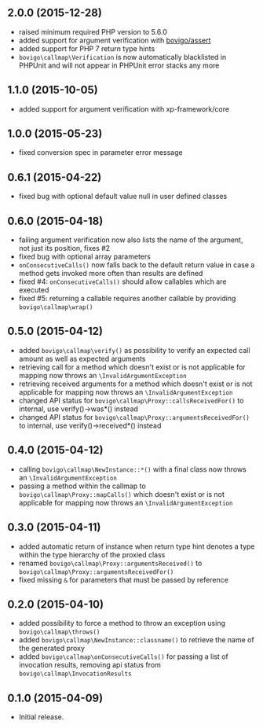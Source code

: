 2.0.0 (2015-12-28)
------------------

  * raised minimum required PHP version to 5.6.0
  * added support for argument verification with [bovigo/assert](https://github.com/mikey179/bovigo-assert)
  * added support for PHP 7 return type hints
  * `bovigo\callmap\Verification` is now automatically blacklisted in PHPUnit and will not appear in PHPUnit error stacks any more


1.1.0 (2015-10-05)
------------------

  * added support for argument verification with xp-framework/core


1.0.0 (2015-05-23)
------------------

  * fixed conversion spec in parameter error message


0.6.1 (2015-04-22)
------------------

  * fixed bug with optional default value null in user defined classes


0.6.0 (2015-04-18)
------------------

  * failing argument verification now also lists the name of the argument, not just its position, fixes #2
  * fixed bug with optional array parameters
  * `onConsecutiveCalls()` now falls back to the default return value in case a method gets invoked more often than results are defined
  * fixed #4: `onConsecutiveCalls()` should allow callables which are executed
  * fixed #5: returning a callable requires another callable by providing `bovigo\callmap\wrap()`


0.5.0 (2015-04-12)
------------------

  * added `bovigo\callmap\verify()` as possibility to verify an expected call amount as well as expected arguments
  * retrieving call for a method which doesn't exist or is not applicable for mapping now throws an `\InvalidArgumentException`
  * retrieving received arguments for a method which doesn't exist or is not applicable for mapping now throws an `\InvalidArgumentException`
  * changed API status for `bovigo\callmap\Proxy::callsReceivedFor()` to internal, use verify()->was*() instead
  * changed API status for `bovigo\callmap\Proxy::argumentsReceivedFor()` to internal, use verify()->received*() instead


0.4.0 (2015-04-12)
------------------

  * calling `bovigo\callmap\NewInstance::*()` with a final class now throws an `\InvalidArgumentException`
  * passing a method within the callmap to `bovigo\callmap\Proxy::mapCalls()` which doesn't exist or is not applicable for mapping now throws an `\InvalidArgumentException`


0.3.0 (2015-04-11)
------------------

  * added automatic return of instance when return type hint denotes a type within the type hierarchy of the proxied class
  * renamed `bovigo\callmap\Proxy::argumentsReceived()` to `bovigo\callmap\Proxy::argumentsReceivedFor()`
  * fixed missing `&` for parameters that must be passed by reference


0.2.0 (2015-04-10)
------------------

  * added possibility to force a method to throw an exception using `bovigo\callmap\throws()`
  * added `bovigo\callmap\NewInstance::classname()` to retrieve the name of the generated proxy
  * added `bovigo\callmap\onConsecutiveCalls()` for passing a list of invocation results, removing api status from `bovigo\callmap\InvocationResults`


0.1.0 (2015-04-09)
------------------

  * Initial release.
